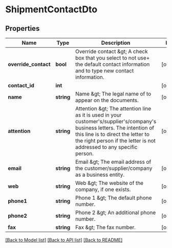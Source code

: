 # ShipmentContactDto

## Properties
Name | Type | Description | Notes
------------ | ------------- | ------------- | -------------
**override_contact** | **bool** | Override contact &amp;gt; A check box that you select to not use+ the default contact information and to type new contact information. | [optional] 
**contact_id** | **int** |  | [optional] 
**name** | **string** | Name &amp;gt; The legal name of to appear on the documents. | [optional] 
**attention** | **string** | Attention &amp;gt; The attention line as it is used in your customer&#39;s/supplier&#39;s/company&#39;s business letters. The intention of this line is to direct the letter to the right person if the letter is not addressed to any specific person. | [optional] 
**email** | **string** | Email &amp;gt; The email address of the customer/supplier/company as a business entity. | [optional] 
**web** | **string** | Web &amp;gt; The website of the company, if one exists. | [optional] 
**phone1** | **string** | Phone 1 &amp;gt; The default phone number. | [optional] 
**phone2** | **string** | Phone 2 &amp;gt; An additional phone number. | [optional] 
**fax** | **string** | Fax &amp;gt; The fax number. | [optional] 

[[Back to Model list]](../README.md#documentation-for-models) [[Back to API list]](../README.md#documentation-for-api-endpoints) [[Back to README]](../README.md)


